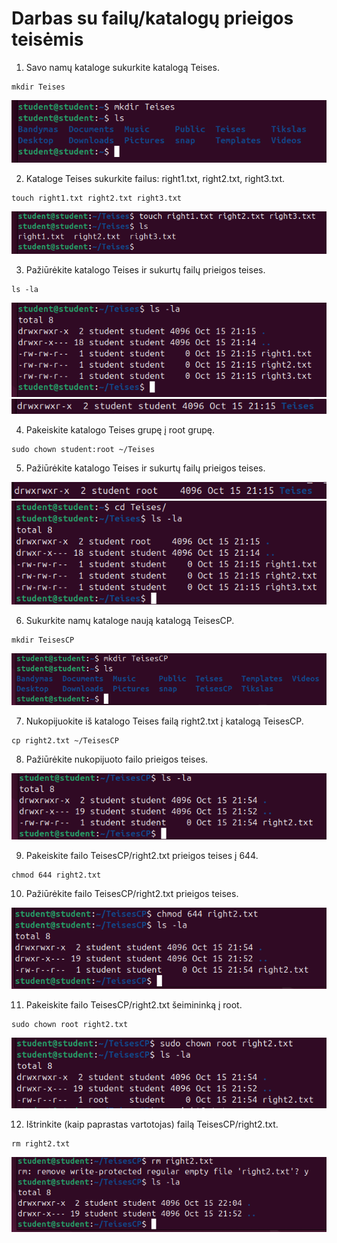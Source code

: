 # Darbas su failų/katalogų prieigos teisėmis

1. Savo namų kataloge sukurkite katalogą Teises. 

```
mkdir Teises
```

![Answer One](./images/answer1.png)

2. Kataloge Teises sukurkite failus: right1.txt, right2.txt, right3.txt. 

```
touch right1.txt right2.txt right3.txt
```

![Answer Two](./images/answer2.png)

3. Pažiūrėkite katalogo Teises ir sukurtų failų prieigos teises. 

```
ls -la
```

![Answer Three](./images/answer3.png)
![Answer Three-One](./images/answer3-1.png)

4. Pakeiskite katalogo Teises grupę į root grupę. 

```
sudo chown student:root ~/Teises
```

5. Pažiūrėkite katalogo Teises ir sukurtų failų prieigos teises. 

![Answer Five](./images/answer5.png)
![Answer Five-One](./images/answer5-1.png)

6. Sukurkite namų kataloge naują katalogą TeisesCP. 

```
mkdir TeisesCP
```

![Answer Six](./images/answer6.png)

7. Nukopijuokite iš katalogo Teises failą right2.txt į katalogą TeisesCP. 

```
cp right2.txt ~/TeisesCP
```

8. Pažiūrėkite nukopijuoto failo prieigos teises. 

![Answer Eight](./images/answer8.png)

9.  Pakeiskite failo TeisesCP/right2.txt prieigos teises į 644. 

```
chmod 644 right2.txt
```

10. Pažiūrėkite failo TeisesCP/right2.txt prieigos teises. 

![Answer Ten](./images/answer10.png)

11.  Pakeiskite failo TeisesCP/right2.txt šeimininką į root. 

```
sudo chown root right2.txt
```

![Answer Eleven](./images/answer11.png)

12.  Ištrinkite (kaip paprastas vartotojas) failą TeisesCP/right2.txt.

```
rm right2.txt
```

![Answer Twelve](./images/answer12.png)